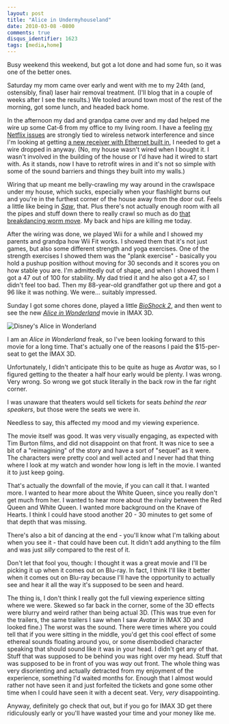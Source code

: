 ```yaml
---
layout: post
title: "Alice in Undermyhouseland"
date: 2010-03-08 -0800
comments: true
disqus_identifier: 1623
tags: [media,home]
---
```

Busy weekend this weekend, but got a lot done and had some fun, so it
was one of the better ones.

Saturday my mom came over early and went with me to my 24th (and,
ostensibly, final) laser hair removal treatment. (I'll blog that in a
couple of weeks after I see the results.) We tooled around town most of
the rest of the morning, got some lunch, and headed back home.

In the afternoon my dad and grandpa came over and my dad helped me wire
up some Cat-6 from my office to my living room. I have a feeling [my
Netflix
issues](/archive/2010/02/24/a-hypothesis-on-xbox-netflix-streaming.aspx)
are strongly tied to wireless network interference and since I'm looking
at getting [a new receiver with Ethernet built
in](http://www.amazon.com/dp/B002M78EPM?tag=mhsvortex), I needed to get
a wire dropped in anyway. (No, my house wasn't wired when I bought it. I
wasn't involved in the building of the house or I'd have had it wired to
start with. As it stands, now I have to retrofit wires in and it's not
so simple with some of the sound barriers and things they built into my
walls.)

Wiring that up meant me belly-crawling my way around in the crawlspace
under my house, which sucks, especially when your flashlight burns out
and you're in the furthest corner of the house away from the door out.
Feels a little like being in
*[Saw](http://www.amazon.com/dp/B0006SSOHC?tag=mhsvortex)*, that. Plus
there's not actually enough room with all the pipes and stuff down there
to really crawl so much as do [that breakdancing worm
move](http://www.youtube.com/watch?v=AvHBBL_4wyE). My back and hips are
killing me today.

After the wiring was done, we played Wii for a while and I showed my
parents and grandpa how Wii Fit works. I showed them that it's not just
games, but also some different strength and yoga exercises. One of the
strength exercises I showed them was the "plank exercise" - basically
you hold a pushup position without moving for 30 seconds and it scores
you on how stable you are. I'm admittedly out of shape, and when I
showed them I got a 47 out of 100 for stability. My dad tried it and he
also got a 47, so I didn't feel too bad. Then my 88-year-old grandfather
got up there and got a 96 like it was nothing. We were... suitably
impressed.

Sunday I got some chores done, played a little [*BioShock
2*](http://www.amazon.com/dp/B0016BVYA2?tag=mhsvortex), and then went to
see the new *[Alice in
Wonderland](http://www.imdb.com/title/tt1014759/)* movie in IMAX 3D.

![Disney's Alice in
Wonderland](https://hyqi8g.blu.livefilestore.com/y2pzxcRKh2r5yKC5eKG3VmJjlSAeT2RDhIJB6CLeEERxfRsuxwlrH-566H3G4qoWAQRM-S6Hac3PxZOi81QNZa_E2V2BAWlRAHi8t6gjRcEAbY/20100308aliceinwonderlandposterh.jpg?psid=1)

I am an *Alice in Wonderland* freak, so I've been looking forward to
this movie for a long time. That's actually one of the reasons I paid
the $15-per-seat to get the IMAX 3D.

Unfortunately, I didn't anticipate this to be quite as huge as *Avatar*
was, so I figured getting to the theater a half hour early would be
plenty. I was wrong. Very wrong. So wrong we got stuck literally in the
back row in the far right corner.

I was unaware that theaters would sell tickets for seats *behind the
rear speakers*, but those were the seats we were in.

Needless to say, this affected my mood and my viewing experience.

The movie itself was good. It was very visually engaging, as expected
with Tim Burton films, and did not disappoint on that front. It was nice
to see a bit of a "reimagining" of the story and have a sort of "sequel"
as it were. The characters were pretty cool and well acted and I never
had that thing where I look at my watch and wonder how long is left in
the movie. I wanted it to just keep going.

That's actually the downfall of the movie, if you can call it that. I
wanted more. I wanted to hear more about the White Queen, since you
really don't get much from her. I wanted to hear more about the rivalry
between the Red Queen and White Queen. I wanted more background on the
Knave of Hearts. I think I could have stood another 20 - 30 minutes to
get some of that depth that was missing.

There's also a bit of dancing at the end - you'll know what I'm talking
about when you see it - that could have been cut. It didn't add anything
to the film and was just *silly* compared to the rest of it.

Don't let that fool you, though: I thought it was a great movie and I'll
be picking it up when it comes out on Blu-ray. In fact, I think I'll
like it better when it comes out on Blu-ray because I'll have the
opportunity to actually see and hear it all the way it's supposed to be
seen and heard.

The thing is, I don't think I really got the full viewing experience
sitting where we were. Skewed so far back in the corner, some of the 3D
effects were blurry and weird rather than being actual 3D. (This was
true even for the trailers, the same trailers I saw when I saw *Avatar*
in IMAX 3D and looked fine.) The worst was the sound. There were times
where you could tell that if you were sitting in the middle, you'd get
this cool effect of some ethereal sounds floating around you, or some
disembodied character speaking that should sound like it was in your
head. I didn't get any of that. Stuff that was supposed to be behind you
was right over my head. Stuff that was supposed to be in front of you
was *way* out front. The whole thing was very disorienting and actually
detracted from my enjoyment of the experience, something I'd waited
months for. Enough that I almost would rather not have seen it and just
forfeited the tickets and gone some other time when I could have seen it
with a decent seat. Very, *very* disappointing.

Anyway, definitely go check that out, but if you go for IMAX 3D get
there ridiculously early or you'll have wasted your time and your money
like me.

